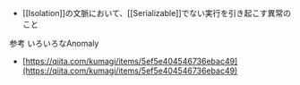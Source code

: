 - [[Isolation]]の文脈において、[[Serializable]]でない実行を引き起こす異常のこと


参考
いろいろなAnomaly
- [https://qiita.com/kumagi/items/5ef5e404546736ebac49](https://qiita.com/kumagi/items/5ef5e404546736ebac49)
